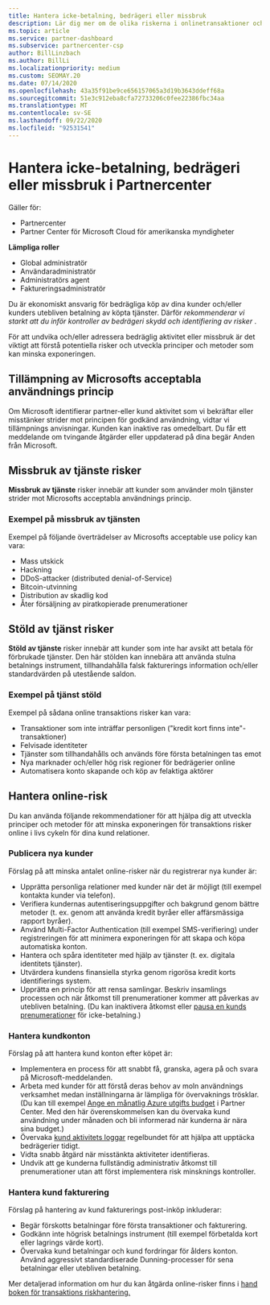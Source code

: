 ```yaml
---
title: Hantera icke-betalning, bedrägeri eller missbruk
description: Lär dig mer om de olika riskerna i onlinetransaktioner och de bästa metoderna för att hantera och minimera riskerna i Partner Center.
ms.topic: article
ms.service: partner-dashboard
ms.subservice: partnercenter-csp
author: BillLinzbach
ms.author: BillLi
ms.localizationpriority: medium
ms.custom: SEOMAY.20
ms.date: 07/14/2020
ms.openlocfilehash: 43a35f91be9ce656157065a3d19b3643ddeff68a
ms.sourcegitcommit: 51e3c912eba8cfa72733206c0fee22386fbc34aa
ms.translationtype: MT
ms.contentlocale: sv-SE
ms.lasthandoff: 09/22/2020
ms.locfileid: "92531541"
---
```

# <a name="managing-non-payment-fraud-or-misuse-in-partner-center"></a>Hantera icke-betalning, bedrägeri eller missbruk i Partnercenter

Gäller för:

- Partnercenter
- Partner Center för Microsoft Cloud för amerikanska myndigheter

**Lämpliga roller**
- Global administratör
- Användaradministratör
- Administratörs agent
- Faktureringsadministratör

Du är ekonomiskt ansvarig för bedrägliga köp av dina kunder och/eller kunders utebliven betalning av köpta tjänster. Därför *rekommenderar vi starkt att du inför kontroller av bedrägeri skydd och identifiering av risker* .

För att undvika och/eller adressera bedräglig aktivitet eller missbruk är det viktigt att förstå potentiella risker och utveckla principer och metoder som kan minska exponeringen.

## <a name="enforcement-of-microsoft-acceptable-use-policy"></a>Tillämpning av Microsofts acceptabla användnings princip

Om Microsoft identifierar partner-eller kund aktivitet som vi bekräftar eller misstänker strider mot principen för godkänd användning, vidtar vi tillämpnings anvisningar. Kunden kan inaktive ras omedelbart. Du får ett meddelande om tvingande åtgärder eller uppdaterad på dina begär Anden från Microsoft.

## <a name="abuse-of-service-risks"></a>Missbruk av tjänste risker

**Missbruk av tjänste** risker innebär att kunder som använder moln tjänster strider mot Microsofts acceptabla användnings princip.

### <a name="examples-of-abuse-of-service"></a>Exempel på missbruk av tjänsten

Exempel på följande överträdelser av Microsofts acceptable use policy kan vara:

- Mass utskick
- Hackning
- DDoS-attacker (distributed denial-of-Service)
- Bitcoin-utvinning
- Distribution av skadlig kod
- Åter försäljning av piratkopierade prenumerationer

## <a name="theft-of-service-risks"></a>Stöld av tjänst risker

**Stöld av tjänste** risker innebär att kunder som inte har avsikt att betala för förbrukade tjänster. Den här stölden kan innebära att använda stulna betalnings instrument, tillhandahålla falsk fakturerings information och/eller standardvärden på utestående saldon.

### <a name="examples-of-service-theft"></a>Exempel på tjänst stöld

Exempel på sådana online transaktions risker kan vara:

- Transaktioner som inte inträffar personligen ("kredit kort finns inte"-transaktioner)
- Felvisade identiteter
- Tjänster som tillhandahålls och används före första betalningen tas emot
- Nya marknader och/eller hög risk regioner för bedrägerier online
- Automatisera konto skapande och köp av felaktiga aktörer

## <a name="managing-online-risk"></a>Hantera online-risk

Du kan använda följande rekommendationer för att hjälpa dig att utveckla principer och metoder för att minska exponeringen för transaktions risker online i livs cykeln för dina kund relationer.

### <a name="onboarding-new-customers"></a>Publicera nya kunder

Förslag på att minska antalet online-risker när du registrerar nya kunder är:

- Upprätta personliga relationer med kunder när det är möjligt (till exempel kontakta kunder via telefon).
- Verifiera kundernas autentiseringsuppgifter och bakgrund genom bättre metoder (t. ex. genom att använda kredit byråer eller affärsmässiga rapport byråer).
- Använd Multi-Factor Authentication (till exempel SMS-verifiering) under registreringen för att minimera exponeringen för att skapa och köpa automatiska konton.
- Hantera och spåra identiteter med hjälp av tjänster (t. ex. digitala identitets tjänster).
- Utvärdera kundens finansiella styrka genom rigorösa kredit korts identifierings system.
- Upprätta en princip för att rensa samlingar. Beskriv insamlings processen och när åtkomst till prenumerationer kommer att påverkas av utebliven betalning. (Du kan inaktivera åtkomst eller [pausa en kunds prenumerationer](create-a-new-subscription.md#suspend-a-subscription) för icke-betalning.)

### <a name="managing-customer-accounts"></a>Hantera kundkonton

Förslag på att hantera kund konton efter köpet är:

- Implementera en process för att snabbt få, granska, agera på och svara på Microsoft-meddelanden.
- Arbeta med kunder för att förstå deras behov av moln användnings verksamhet medan inställningarna är lämpliga för övervaknings trösklar. (Du kan till exempel [Ange en månatlig Azure utgifts budget](set-an-azure-spending-budget-for-your-customers.md) i Partner Center. Med den här överenskommelsen kan du övervaka kund användning under månaden och bli informerad när kunderna är nära sina budget.)
- Övervaka [kund aktivitets loggar](activity-logs.md) regelbundet för att hjälpa att upptäcka bedrägerier tidigt.
- Vidta snabb åtgärd när misstänkta aktiviteter identifieras.
- Undvik att ge kunderna fullständig administrativ åtkomst till prenumerationer utan att först implementera risk minsknings kontroller.

### <a name="managing-customer-billing"></a>Hantera kund fakturering

Förslag på hantering av kund fakturerings post-inköp inkluderar:

- Begär förskotts betalningar före första transaktioner och fakturering.
- Godkänn inte högrisk betalnings instrument (till exempel förbetalda kort eller lagrings värde kort).
- Övervaka kund betalningar och kund fordringar för ålders konton. Använd aggressivt standardiserade Dunning-processer för sena betalningar eller utebliven betalning.

Mer detaljerad information om hur du kan åtgärda online-risker finns i [hand boken för transaktions riskhantering.](https://query.prod.cms.rt.microsoft.com/cms/api/am/binary/RE4Bhtt)
